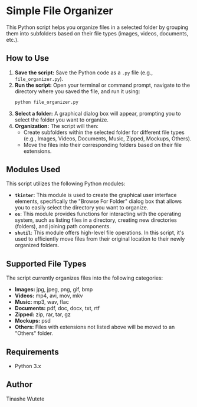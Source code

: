 # Simple File Organizer

This Python script helps you organize files in a selected folder by grouping them into subfolders based on their file types (images, videos, documents, etc.).

## How to Use

1.  **Save the script:** Save the Python code as a `.py` file (e.g., `file_organizer.py`).
2.  **Run the script:** Open your terminal or command prompt, navigate to the directory where you saved the file, and run it using:
    ```bash
    python file_organizer.py
    ```
3.  **Select a folder:** A graphical dialog box will appear, prompting you to select the folder you want to organize.
4.  **Organization:** The script will then:
    * Create subfolders within the selected folder for different file types (e.g., Images, Videos, Documents, Music, Zipped, Mockups, Others).
    * Move the files into their corresponding folders based on their file extensions.

## Modules Used

This script utilizes the following Python modules:

* **`tkinter`**: This module is used to create the graphical user interface elements, specifically the "Browse For Folder" dialog box that allows you to easily select the directory you want to organize.
* **`os`**: This module provides functions for interacting with the operating system, such as listing files in a directory, creating new directories (folders), and joining path components.
* **`shutil`**: This module offers high-level file operations. In this script, it's used to efficiently move files from their original location to their newly organized folders.

## Supported File Types

The script currently organizes files into the following categories:

* **Images:** jpg, jpeg, png, gif, bmp
* **Videos:** mp4, avi, mov, mkv
* **Music:** mp3, wav, flac
* **Documents:** pdf, doc, docx, txt, rtf
* **Zipped:** zip, rar, tar, gz
* **Mockups:** psd
* **Others:** Files with extensions not listed above will be moved to an "Others" folder.

## Requirements

* Python 3.x

## Author

Tinashe Wutete

